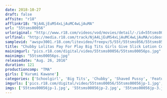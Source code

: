 ```yaml
---
date: 2018-10-27
draft: false
affsite: "r18"
afflinkr18: "NjA4LjEuMS4xLjAuMC4wLjAuMA"
url: "55tsms00056"
urloriginal: "http://www.r18.com/videos/vod/movies/detail/-/id=55tsms00056"
urlfinal: "http://media.r18.com/track/NjA4LjEuMS4xLjAuMC4wLjAuMA/videos/vod/movies/detail/-/id=55tsms00056"
samplevid: "awspv3001.r18.com/litevideo/freepv/5/55t/55tsms056/55tsms056_dmb_w.mp4"
title: "Chubby Lolitas Pay For Play Big Tits Girls Give Slick Lotion Covered Blowjobs E-90 Kurumi Seseragi"
mainimgurl: "pics.r18.com/digital/video/55tsms00056/55tsms00056ps.jpg"
mainimgs: "55tsms00056ps.jpg"
releasedate: "Aug. 26, 2016"
duration: 121
productioncomp: "TMA"
girls: ['Kurumi Kawane']
categories: ['Schoolgirl', 'Big Tits', 'Chubby', 'Shaved Pussy', 'Featured Actress', 'Lotion', 'Hi-Def']
imgurls: ['pics.r18.com/digital/video/55tsms00056/55tsms00056jp-1.jpg', 'pics.r18.com/digital/video/55tsms00056/55tsms00056jp-2.jpg', 'pics.r18.com/digital/video/55tsms00056/55tsms00056jp-3.jpg', 'pics.r18.com/digital/video/55tsms00056/55tsms00056jp-4.jpg', 'pics.r18.com/digital/video/55tsms00056/55tsms00056jp-5.jpg', 'pics.r18.com/digital/video/55tsms00056/55tsms00056jp-6.jpg', 'pics.r18.com/digital/video/55tsms00056/55tsms00056jp-7.jpg', 'pics.r18.com/digital/video/55tsms00056/55tsms00056jp-8.jpg', 'pics.r18.com/digital/video/55tsms00056/55tsms00056jp-9.jpg', 'pics.r18.com/digital/video/55tsms00056/55tsms00056jp-10.jpg', 'pics.r18.com/digital/video/55tsms00056/55tsms00056jp-11.jpg', 'pics.r18.com/digital/video/55tsms00056/55tsms00056jp-12.jpg', 'pics.r18.com/digital/video/55tsms00056/55tsms00056jp-13.jpg', 'pics.r18.com/digital/video/55tsms00056/55tsms00056jp-14.jpg', 'pics.r18.com/digital/video/55tsms00056/55tsms00056jp-15.jpg', 'pics.r18.com/digital/video/55tsms00056/55tsms00056jp-16.jpg', 'pics.r18.com/digital/video/55tsms00056/55tsms00056jp-17.jpg', 'pics.r18.com/digital/video/55tsms00056/55tsms00056jp-18.jpg', 'pics.r18.com/digital/video/55tsms00056/55tsms00056jp-19.jpg', 'pics.r18.com/digital/video/55tsms00056/55tsms00056jp-20.jpg']
imgs: ['55tsms00056jp-1.jpg', '55tsms00056jp-2.jpg', '55tsms00056jp-3.jpg', '55tsms00056jp-4.jpg', '55tsms00056jp-5.jpg', '55tsms00056jp-6.jpg', '55tsms00056jp-7.jpg', '55tsms00056jp-8.jpg', '55tsms00056jp-9.jpg', '55tsms00056jp-10.jpg', '55tsms00056jp-11.jpg', '55tsms00056jp-12.jpg', '55tsms00056jp-13.jpg', '55tsms00056jp-14.jpg', '55tsms00056jp-15.jpg', '55tsms00056jp-16.jpg', '55tsms00056jp-17.jpg', '55tsms00056jp-18.jpg', '55tsms00056jp-19.jpg', '55tsms00056jp-20.jpg']
---
```

